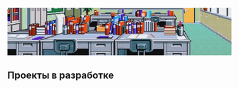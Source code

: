 ![alt text](https://github.com/bottifyLab/.github/blob/main/cover2.jpg?raw=true)

## Проекты в разработке


